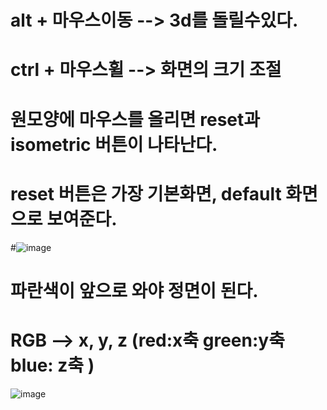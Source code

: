 # alt + 마우스이동 --> 3d를 돌릴수있다.
# ctrl + 마우스휠 --> 화면의 크기 조절

# 원모양에 마우스를 올리면 reset과 isometric 버튼이 나타난다. 
# reset 버튼은 가장 기본화면, default 화면으로 보여준다. 

#![image](https://github.com/kangsh2001/spline-memo/assets/163283929/a292db32-5048-459b-88fc-ed1dc3d19484)

# 파란색이 앞으로 와야 정면이 된다. 
# RGB --> x, y, z (red:x축 green:y축 blue: z축 ) 
![image](https://github.com/kangsh2001/spline-memo/assets/163283929/b652552d-0db3-49b1-82ef-3ca9433a6cb8)
